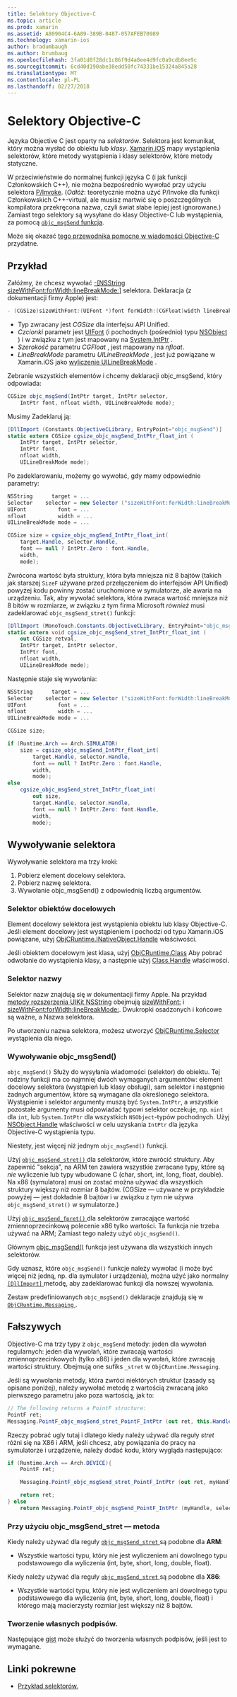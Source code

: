 ```yaml
---
title: Selektory Objective-C
ms.topic: article
ms.prod: xamarin
ms.assetid: A80904C4-6A89-389B-0487-057AFEB70989
ms.technology: xamarin-ios
author: bradumbaugh
ms.author: brumbaug
ms.openlocfilehash: 3fa01d8f28dc1c86f9d4a8ee4d9fc0a9cdb8ee9c
ms.sourcegitcommit: 6cd40d190abe38edd50fc74331be15324a845a28
ms.translationtype: MT
ms.contentlocale: pl-PL
ms.lasthandoff: 02/27/2018
---
```

# <a name="objective-c-selectors"></a>Selektory Objective-C

Języka Objective C jest oparty na *selektorów*. Selektora jest komunikat, który można wysłać do obiektu lub *klasy*. [Xamarin.iOS](~/ios/internals/api-design/index.md) mapy wystąpienia selektorów, które metody wystąpienia i klasy selektorów, które metody statyczne.

W przeciwieństwie do normalnej funkcji języka C (i jak funkcji Członkowskich C++), nie można bezpośrednio wywołać przy użyciu selektora [P/Invoke](http://www.mono-project.com/Dllimport).
(*Odłóż*: teoretycznie można użyć P/Invoke dla funkcji Członkowskich C++-virtual, ale musisz martwić się o poszczególnych kompilatora przekręcona nazwa, czyli świat słabe lepiej jest ignorowane.) Zamiast tego selektory są wysyłane do klasy Objective-C lub wystąpienia, za pomocą [ `objc_msgSend` funkcja](http://developer.apple.com/mac/library/documentation/Cocoa/Reference/ObjCRuntimeRef/Reference/reference.html#//apple_ref/c/func/objc_msgSend).

Może się okazać [tego przewodnika pomocne w wiadomości Objective-C](http://developer.apple.com/iphone/library/documentation/cocoa/conceptual/ObjCRuntimeGuide/Articles/ocrtHowMessagingWorks.html) przydatne.

<a name="Example" />

## <a name="example"></a>Przykład

Załóżmy, że chcesz wywołać [-[NSString sizeWithFont:forWidth:lineBreakMode:]](http://developer.apple.com/iphone/library/documentation/UIKit/Reference/NSString_UIKit_Additions/Reference/Reference.html#//apple_ref/occ/instm/NSString/sizeWithFont:forWidth:lineBreakMode:) selektora.
Deklaracja (z dokumentacji firmy Apple) jest:

```csharp
- (CGSize)sizeWithFont:(UIFont *)font forWidth:(CGFloat)width lineBreakMode:(UILineBreakMode)lineBreakMode
```

-  Typ zwracany jest *CGSize* dla interfejsu API Unified.
-  *Czcionki* parametr jest [UIFont](https://developer.xamarin.com/api/type/UIKit.UIFont/) (i pochodnych (pośrednio) typu [NSObject](https://developer.xamarin.com/api/type/Foundation.NSObject/) ) i w związku z tym jest mapowany na [System.IntPtr](https://developer.xamarin.com/api/type/System.IntPtr/) .
-  *Szerokość* parametru *CGFloat* , jest mapowany na *nfloat*.
-  *LineBreakMode* parametru *UILineBreakMode* , jest już powiązane w Xamarin.iOS jako [wyliczenie UILineBreakMode](https://developer.xamarin.com/api/type/UIKit.UILineBreakMode/) .


Zebranie wszystkich elementów i chcemy deklaracji objc_msgSend, który odpowiada:

```csharp
CGSize objc_msgSend(IntPtr target, IntPtr selector,
    IntPtr font, nfloat width, UILineBreakMode mode);
```

Musimy Zadeklaruj ją:

```csharp
[DllImport (Constants.ObjectiveCLibrary, EntryPoint="objc_msgSend")]
static extern CGSize cgsize_objc_msgSend_IntPtr_float_int (
    IntPtr target, IntPtr selector,
    IntPtr font,
    nfloat width,
    UILineBreakMode mode);
```

Po zadeklarowaniu, możemy go wywołać, gdy mamy odpowiednie parametry:

```csharp
NSString      target = ...
Selector    selector = new Selector ("sizeWithFont:forWidth:lineBreakMode:");
UIFont          font = ...
nfloat          width = ...
UILineBreakMode mode = ...

CGSize size = cgsize_objc_msgSend_IntPtr_float_int(
    target.Handle, selector.Handle,
    font == null ? IntPtr.Zero : font.Handle,
    width,
    mode);
```

Zwrócona wartość była struktury, która była mniejsza niż 8 bajtów (takich jak starszej `SizeF` używane przed przełączeniem do interfejsów API Unified) powyżej kodu powinny zostać uruchomione w symulatorze, ale awaria na urządzeniu. Tak, aby wywołać selektora, która zwraca wartość mniejsza niż 8 bitów w rozmiarze, w związku z tym firma Microsoft *również* musi zadeklarować `objc_msgSend_stret()` funkcji:

```csharp
[DllImport (MonoTouch.Constants.ObjectiveCLibrary, EntryPoint="objc_msgSend_stret")]
static extern void cgsize_objc_msgSend_stret_IntPtr_float_int (
    out CGSize retval,
    IntPtr target, IntPtr selector,
    IntPtr font,
    nfloat width,
    UILineBreakMode mode);
```

Następnie staje się wywołania:

```csharp
NSString      target = ...
Selector    selector = new Selector ("sizeWithFont:forWidth:lineBreakMode:");
UIFont          font = ...
nfloat          width = ...
UILineBreakMode mode = ...

CGSize size;

if (Runtime.Arch == Arch.SIMULATOR)
    size = cgsize_objc_msgSend_IntPtr_float_int(
        target.Handle, selector.Handle,
        font == null ? IntPtr.Zero : font.Handle,
        width,
        mode);
else
    cgsize_objc_msgSend_stret_IntPtr_float_int(
        out size,
        target.Handle, selector.Handle,
        font == null ? IntPtr.Zero: font.Handle,
        width,
        mode);
```


<a name="Invoking_a_Selector" />

## <a name="invoking-a-selector"></a>Wywoływanie selektora

Wywoływanie selektora ma trzy kroki:

1.  Pobierz element docelowy selektora.
1.  Pobierz nazwę selektora.
1.  Wywołanie objc_msgSend() z odpowiednią liczbą argumentów.


<a name="Selector_Targets" />

### <a name="selector-targets"></a>Selektor obiektów docelowych

Element docelowy selektora jest wystąpienia obiektu lub klasy Objective-C. Jeśli element docelowy jest wystąpieniem i pochodzi od typu Xamarin.iOS powiązane, użyj [ObjCRuntime.INativeObject.Handle](https://developer.xamarin.com/api/property/ObjCRuntime.INativeObject.Handle/) właściwości.

Jeśli obiektem docelowym jest klasa, użyj [ObjCRuntime.Class](https://developer.xamarin.com/api/type/ObjCRuntime.Class/) Aby pobrać odwołanie do wystąpienia klasy, a następnie użyj [Class.Handle](https://developer.xamarin.com/api/property/ObjCRuntime.Class.Handle/) właściwości.


<a name="Selector_Names" />

### <a name="selector-names"></a>Selektor nazwy

Selektor nazw znajdują się w dokumentacji firmy Apple. Na przykład [metody rozszerzenia UIKit NSString](http://developer.apple.com/iphone/library/documentation/UIKit/Reference/NSString_UIKit_Additions/Reference/Reference.html) obejmują [sizeWithFont:](http://developer.apple.com/iphone/library/documentation/UIKit/Reference/NSString_UIKit_Additions/Reference/Reference.html#//apple_ref/occ/instm/NSString/sizeWithFont:) i [sizeWithFont:forWidth:lineBreakMode:](http://developer.apple.com/iphone/library/documentation/UIKit/Reference/NSString_UIKit_Additions/Reference/Reference.html#//apple_ref/occ/instm/NSString/sizeWithFont:forWidth:lineBreakMode:). Dwukropki osadzonych i końcowe są ważne, a Nazwa selektora.

Po utworzeniu nazwa selektora, możesz utworzyć [ObjCRuntime.Selector](https://developer.xamarin.com/api/type/ObjCRuntime.Selector/) wystąpienia dla niego.


<a name="Calling_objc_msgSend()" />

### <a name="calling-objcmsgsend"></a>Wywoływanie objc_msgSend()

 `objc_msgSend()` Służy do wysyłania wiadomości (selektor) do obiektu. Tej rodziny funkcji ma co najmniej dwóch wymaganych argumentów: element docelowy selektora (wystąpień lub klasy obsługi), sam selektor i następnie żadnych argumentów, które są wymagane dla określonego selektora. Wystąpienie i selektor argumenty muszą być `System.IntPtr`, a wszystkie pozostałe argumenty musi odpowiadać typowi selektor oczekuje, np. `nint` dla `int`, lub `System.IntPtr` dla wszystkich `NSObject`-typów pochodnych. Użyj [NSObject.Handle](https://developer.xamarin.com/api/property/Foundation.NSObject.Handle/) właściwości w celu uzyskania `IntPtr` dla języka Objective-C wystąpienia typu.

Niestety, jest więcej niż jednym `objc_msgSend()` funkcji.

Użyj [ `objc_msgSend_stret()` ](http://developer.apple.com/mac/library/documentation/Cocoa/Reference/ObjCRuntimeRef/Reference/reference.html#//apple_ref/c/func/objc_msgSend_stret) dla selektorów, które zwrócić struktury.
Aby zapewnić "sekcja", na ARM ten zawiera wszystkie zwracane typy, które są *nie* wyliczenie lub typy wbudowane C (char, short, int, long, float, double). Na x86 (symulatora) musi on zostać można używać dla wszystkich struktury większy niż rozmiar 8 bajtów. (CGSize — używane w przykładzie powyżej — jest dokładnie 8 bajtów i w związku z tym nie używa `objc_msgSend_stret()` w symulatorze.)

Użyj [ `objc_msgSend_fpret()` ](http://developer.apple.com/mac/library/documentation/Cocoa/Reference/ObjCRuntimeRef/Reference/reference.html#//apple_ref/c/func/objc_msgSend_fpret) dla selektorów zwracające wartość zmiennoprzecinkową polecenie x86 tylko wartości. Ta funkcja nie trzeba używać na ARM; Zamiast tego należy użyć `objc_msgSend()`.

Głównym [objc_msgSend()](http://developer.apple.com/mac/library/documentation/Cocoa/Reference/ObjCRuntimeRef/Reference/reference.html#//apple_ref/c/func/objc_msgSend) funkcja jest używana dla wszystkich innych selektorów.

Gdy uznasz, które `objc_msgSend()` funkcje należy wywołać (i może być więcej niż jedną, np. dla symulator i urządzenia), można użyć jako normalny [ `[DllImport]` ](https://developer.xamarin.com/api/type/System.Runtime.InteropServices.DllImportAttribute/) metodę, aby zadeklarować funkcji dla nowszej wywołania.

Zestaw predefiniowanych `objc_msgSend()` deklaracje znajdują się w [ `ObjCRuntime.Messaging` ](https://developer.xamarin.com/api/type/ObjCRuntime.Messaging/).


<a name="ugly" />

## <a name="the-ugly"></a>Fałszywych

Objective-C ma trzy typy z `objc_msgSend` metody: jeden dla wywołań regularnych: jeden dla wywołań, które zwracają wartości zmiennoprzecinkowych (tylko x86) i jeden dla wywołań, które zwracają wartości struktury. Obejmują one sufiks `_stret` w `ObjCRuntime.Messaging`.

Jeśli są wywołania metody, która zwróci niektórych struktur (zasady są opisane poniżej), należy wywołać metodę z wartością zwracaną jako pierwszego parametru jako poza wartością, jak to:

```csharp
// The following returns a PointF structure:
PointF ret;
Messaging.PointF_objc_msgSend_stret_PointF_IntPtr (out ret, this.Handle, selConvertPointFromWindow.Handle, point, window.Handle);
```

Rzeczy pobrać ugly tutaj i dlatego kiedy należy używać dla reguły _stret_ różni się na X86 i ARM, jeśli chcesz, aby powiązania do pracy na symulatorze i urządzenie, należy dodać kodu, który wygląda następująco:

```csharp
if (Runtime.Arch == Arch.DEVICE){
    PointF ret;

    Messaging.PointF_objc_msgSend_stret_PointF_IntPtr (out ret, myHandle, selector.Handle);

    return ret;
} else
    return Messaging.PointF_objc_msgSend_PointF_IntPtr (myHandle, selector.Handle);
```

### <a name="using-the-objcmsgsendstret-method"></a>Przy użyciu objc\_msgSend\_stret — metoda

Kiedy należy używać dla reguły [ `objc_msgSend_stret` ](http://developer.apple.com/mac/library/documentation/Cocoa/Reference/ObjCRuntimeRef/Reference/reference.html#//apple_ref/c/func/objc_msgSend_stret) są podobne dla **ARM**:

-  Wszystkie wartości typu, który nie jest wyliczeniem ani dowolnego typu podstawowego dla wyliczenia (int, byte, short, long, double, float).


Kiedy należy używać dla reguły [ `objc_msgSend_stret` ](http://developer.apple.com/mac/library/documentation/Cocoa/Reference/ObjCRuntimeRef/Reference/reference.html#//apple_ref/c/func/objc_msgSend_stret) są podobne dla **X86**:

-  Wszystkie wartości typu, który nie jest wyliczeniem ani dowolnego typu podstawowego dla wyliczenia (int, byte, short, long, double, float) i którego mają macierzysty rozmiar jest większy niż 8 bajtów.


### <a name="creating-your-own-signatures"></a>Tworzenie własnych podpisów.

Następujące [gist](https://gist.github.com/rolfbjarne/981b778a99425a6e630c) może służyć do tworzenia własnych podpisów, jeśli jest to wymagane.



## <a name="related-links"></a>Linki pokrewne

- [Przykład selektorów.](https://developer.xamarin.com/samples/mac-ios/Objective-C/Selectors/)

